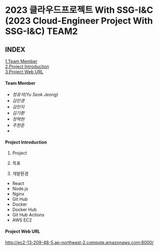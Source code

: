 2023 클라우드프로젝트 With SSG-I&C
(2023 Cloud-Engineer Project With SSG-I&C) TEAM2
=====================================================================================
## INDEX  
[1.Team Member](#team-member)  
[2.Project Introduction](#project-introduction)  
[3.Project Web URL](#project-web-url)


#### Team Member
- *정유석(Yu Seok Jeong)*   
- *김민경*
- *김민지*
- *김기환*
- *정택현*  
- *주현준*
- 
#### Project Introduction  
1. Project



2. 목표



3. 개발환경  
- React
- Node.js
- Nginx
- Git Hub
- Docker
- Docker Hub 
- Git Hub Actions  
- AWS EC2

#### Project Web URL  
http://ec2-13-209-48-5.ap-northeast-2.compute.amazonaws.com:8000/  

